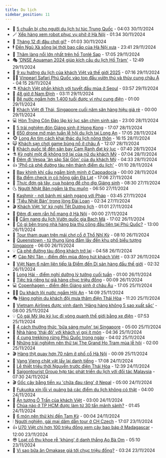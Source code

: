 ```yaml
---
title: Du lịch
sidebar_position: 11
---
```


<!-- vnexpress-du-lich:START -->
- 💂 [5 chuẩn bị cho người du lịch tự túc Trung Quốc](https://vnexpress.net/5-chuan-bi-cho-nguoi-du-lich-tu-tuc-trung-quoc-4819537.html) - 04:03 30/11/2024
- 🪄 [Xếp hàng xem robot phục vụ phở ở Hà Nội](https://vnexpress.net/xep-hang-xem-robot-phuc-vu-pho-o-ha-noi-4822097.html) - 01:34 30/11/2024
- 🦅 [Tháng 12 đi đâu chơi gì?](https://vnexpress.net/thang-12-di-dau-choi-gi-4820482.html) - 01:03 30/11/2024
- 🕴 [Đến Ngũ Xã sống lại thời bao cấp của Hà Nội xưa](https://vnexpress.net/den-ngu-xa-song-lai-thoi-bao-cap-cua-ha-noi-xua-4822074.html) - 23:41 29/11/2024
- 👀 [Thăm làng nổi lớn nhất trên hồ Tonlé Sap](https://vnexpress.net/tham-lang-noi-lon-nhat-tren-ho-tonle-sap-4817627.html) - 17:05 29/11/2024
- 🎭 [&#39;DNSE Aquaman 2024 giúp kích cầu du lịch Hồ Tràm&#39;](https://vnexpress.net/dnse-aquaman-2024-giup-kich-cau-du-lich-ho-tram-4822051.html) - 12:49 29/11/2024
- 🦒 [9 xu hướng du lịch của khách Việt và thế giới 2025](https://vnexpress.net/9-xu-huong-du-lich-cua-khach-viet-va-the-gioi-2025-4821489.html) - 07:16 29/11/2024
- 👨‍🏫 [Vinpearl Safari Phú Quốc vào top đầu vườn thú và thủy cung châu Á](https://vnexpress.net/vinpearl-safari-phu-quoc-vao-top-dau-vuon-thu-va-thuy-cung-chau-a-4821760.html) - 04:15 29/11/2024
- ⚗️ [Khách Việt phấn khích với tuyết đầu mùa ở Seoul](https://vnexpress.net/khach-viet-phan-khich-voi-tuyet-dau-mua-o-seoul-4821687.html) - 03:57 29/11/2024
- 🥸 [48 giờ ở Nam Định](https://vnexpress.net/48-gio-o-nam-dinh-4821262.html) - 03:11 29/11/2024
- 🤠 [Bể nước ngầm hơn 1.400 tuổi được ví như cung điện](https://vnexpress.net/be-nuoc-ngam-hon-1-400-tuoi-duoc-vi-nhu-cung-dien-4816656.html) - 01:00 29/11/2024
- 🚀 [Khách Việt đi Thái, Singapore cuối năm săn hàng hiệu giá rẻ](https://vnexpress.net/khach-viet-di-thai-singapore-cuoi-nam-san-hang-hieu-gia-re-4821611.html) - 00:00 29/11/2024
- 💻 [Hòn Trứng Côn Đảo lập kỷ lục sân chim sinh sản](https://vnexpress.net/hon-trung-con-dao-4821652.html) - 23:00 28/11/2024
- 💼 [5 trải nghiệm đón Giáng sinh ở Hong Kong](https://vnexpress.net/5-trai-nghiem-don-giang-sinh-o-hong-kong-4820674.html) - 17:07 28/11/2024
- 🤡 [650 drone mở màn tuần lễ hội du lịch tại Long An](https://vnexpress.net/650-drone-mo-man-tuan-le-hoi-du-lich-tai-long-an-4821653.html) - 17:05 28/11/2024
- 🐵 [Long An tìm cách khai thác du lịch nông thôn](https://vnexpress.net/long-an-tim-cach-khai-thac-du-lich-nong-thon-4821539.html) - 16:15 28/11/2024
- 😺 [Khách sạn chơi game bùng nổ ở châu Á](https://vnexpress.net/khach-san-choi-game-bung-no-o-chau-a-4821348.html) - 12:07 28/11/2024
- 🌈 [Khách quốc tế đến sân bay Cam Ranh đạt kỷ lục](https://vnexpress.net/khach-quoc-te-den-san-bay-cam-ranh-dat-ky-luc-4821430.html) - 07:40 28/11/2024
- ⚗️ [Kỳ nghỉ một đi không trở lại của nữ du khách Mỹ](https://vnexpress.net/ky-nghi-mot-di-khong-tro-lai-cua-nu-du-khach-my-4821321.html) - 07:04 28/11/2024
- 👀 [Đêm đi Vespa &#39;ăn sập Sài Gòn&#39; của du khách Mỹ](https://vnexpress.net/dem-di-vespa-an-sap-sai-gon-cua-du-khach-my-4820144.html) - 04:33 28/11/2024
- 👍 [&#39;Phố cà phê đường tàu nên thành điểm du lịch&#39;](https://vnexpress.net/pho-ca-phe-duong-tau-nen-thanh-diem-du-lich-4820993.html) - 01:10 28/11/2024
- 💄 [Bay khinh khí cầu ngắm bình minh ở Cappadocia](https://vnexpress.net/bay-khinh-khi-cau-ngam-binh-minh-o-cappadocia-4816282.html) - 00:00 28/11/2024
- 🥷 [Ba điểm check in cỏ hồng gần Đà Lạt](https://vnexpress.net/ba-diem-check-in-co-hong-gan-da-lat-4820539.html) - 17:06 27/11/2024
- 📝 [Thực đơn gà tây, cua hoàng đế cho dịp Giáng sinh](https://vnexpress.net/thuc-don-ga-tay-cua-hoang-de-cho-dip-giang-sinh-4821049.html) - 08:30 27/11/2024
- 🌜 [Người Nhật Bản ngắm lá thu muộn](https://vnexpress.net/nguoi-nhat-ban-ngam-la-thu-muon-4820985.html) - 06:50 27/11/2024
- 📝 [Kashmir - nơi bánh mì sánh ngang với Pháp](https://vnexpress.net/kashmir-noi-banh-mi-sanh-ngang-voi-phap-4820722.html) - 03:45 27/11/2024
- 🧰 [&#39;Tiểu Nhật Bản&#39; trong lòng Đài Loan](https://vnexpress.net/tieu-nhat-ban-trong-long-dai-loan-4819630.html) - 02:34 27/11/2024
- 🎬 [Khách Việt &#39;lơ&#39; kỳ nghỉ Tết Dương lịch](https://vnexpress.net/khach-viet-lo-ky-nghi-tet-duong-lich-4820617.html) - 01:01 27/11/2024
- 🧐 [Đêm đi xem rắn hổ mang ở Hà Nội](https://vnexpress.net/dem-di-xem-ran-ho-mang-o-ha-noi-4820042.html) - 00:00 27/11/2024
- 👨‍🏫 [Cẩm nang du lịch Vườn quốc gia Bạch Mã](https://vnexpress.net/cam-nang-du-lich-vuon-quoc-gia-bach-ma-4817811.html) - 17:02 26/11/2024
- 🦣 [Có gì bên trong nhà hàng bia thủ công đầu tiên tại Phú Quốc?](https://vnexpress.net/co-gi-ben-trong-nha-hang-bia-thu-cong-dau-tien-tai-phu-quoc-4820655.html) - 13:00 26/11/2024
- 🌋 [Tour tham quan trên mái chợ cổ ở Thổ Nhĩ Kỳ](https://vnexpress.net/tour-tham-quan-tren-mai-cho-co-o-tho-nhi-ky-4820126.html) - 08:10 26/11/2024
- 🦄 [Queenstown - từ thung lũng đầm lầy đến khu phố biểu tượng Singapore](https://vnexpress.net/queenstown-tu-thung-lung-dam-lay-den-khu-pho-bieu-tuong-singapore-4807465.html) - 06:00 26/11/2024
- 💡 [Cà phê đường tàu đông khách trở lại](https://vnexpress.net/ca-phe-duong-tau-dong-khach-tro-lai-4820027.html) - 04:58 26/11/2024
- 🌏 [Cáp Nhĩ Tân - điểm đến mùa đông hút khách Việt](https://vnexpress.net/cap-nhi-tan-diem-den-mua-dong-hut-khach-viet-4819941.html) - 03:37 26/11/2024
- 💂 [Việt Nam 6 năm liên tiếp là Điểm đến Di sản hàng đầu thế giới](https://vnexpress.net/viet-nam-6-nam-lien-tiep-la-diem-den-di-san-hang-dau-the-gioi-4820364.html) - 02:32 26/11/2024
- 🤩 [Long Hải - điểm nghỉ dưỡng lý tưởng cuối tuần](https://vnexpress.net/long-hai-diem-nghi-duong-ly-tuong-cuoi-tuan-4820040.html) - 01:00 26/11/2024
- 💪 [Tiệc trà riêng tư giá hàng chục triệu đồng](https://vnexpress.net/tiec-tra-rieng-tu-gia-hang-chuc-trieu-dong-4818771.html) - 00:09 26/11/2024
- 💻 [Copenhagen - điểm đến Giáng sinh ở châu Âu](https://vnexpress.net/copenhagen-diem-den-giang-sinh-o-chau-au-4820107.html) - 17:05 25/11/2024
- 🧑‍💻 [Du khách lội nước ngắm Hội An](https://vnexpress.net/du-khach-loi-nuoc-ngam-hoi-an-4820271.html) - 14:09 25/11/2024
- 🎭 [Hàng nghìn du khách đội mưa thăm điện Thái Hòa](https://vnexpress.net/hang-nghin-du-khach-doi-mua-tham-dien-thai-hoa-4820244.html) - 11:20 25/11/2024
- 🧐 [Vietnam Airlines được vinh danh &#39;Hãng hàng không 5 sao xuất sắc&#39;](https://vnexpress.net/vietnam-airlines-duoc-vinh-danh-hang-hang-khong-5-sao-xuat-sac-4820067.html) - 08:00 25/11/2024
- 💡 [Cô gái Mỹ lập kỷ lục đi vòng quanh thế giới bằng xe điện](https://vnexpress.net/co-gai-my-lap-ky-luc-di-vong-quanh-the-gioi-bang-xe-dien-4820012.html) - 07:53 25/11/2024
- 🌊 [4 cách thưởng thức &#39;bữa sáng muộn&#39; tại Singapore](https://vnexpress.net/4-cach-thuong-thuc-bua-sang-muon-tai-singapore-4809185.html) - 05:00 25/11/2024
- 🎃 [Nhà hàng &#39;thái độ&#39; với khách vì gọi ít món](https://vnexpress.net/nha-hang-thai-do-voi-khach-vi-goi-it-mon-4819951.html) - 04:36 25/11/2024
- 🧠 [4 cung trekking rừng Phú Quốc trong ngày](https://vnexpress.net/4-cung-trekking-rung-phu-quoc-trong-ngay-4818851.html) - 04:02 25/11/2024
- 💄 [Những trải nghiệm nên thử tại The Grand Ho Tram mùa lễ hội](https://vnexpress.net/nhung-trai-nghiem-nen-thu-tai-the-grand-ho-tram-mua-le-hoi-4817945.html) - 02:00 25/11/2024
- 🎬 [Hàng thịt quay hơn 70 năm ở phố cổ Hà Nội](https://vnexpress.net/hang-thit-quay-hon-70-nam-o-pho-co-ha-noi-4817985.html) - 00:09 25/11/2024
- 🐻 [Vang Vieng chật vật lấy lại danh tiếng](https://vnexpress.net/vang-vieng-chat-vat-lay-lai-danh-tieng-4819706.html) - 17:08 24/11/2024
- 🌝 [Lễ thiết triều thời Nguyễn trước điện Thái Hòa](https://vnexpress.net/le-thiet-trieu-thoi-nguyen-truoc-dien-thai-hoa-4819634.html) - 12:39 24/11/2024
- 🤩 [Saigontourist Group hợp tác phát triển du lịch với đối tác Malaysia](https://vnexpress.net/saigontourist-group-hop-tac-phat-trien-du-lich-voi-doi-tac-malaysia-4819783.html) - 07:30 24/11/2024
- 🎬 [Gốc cây bằng tiền xu &#39;chữa đau răng&#39; ở Nepal](https://vnexpress.net/goc-cay-bang-tien-xu-chua-dau-rang-o-nepal-4819715.html) - 05:00 24/11/2024
- 🦩 [Fukuoka xin lỗi vì quảng bá các điểm du lịch không có thật](https://vnexpress.net/fukuoka-xin-loi-vi-quang-ba-cac-diem-du-lich-khong-co-that-4819619.html) - 04:00 24/11/2024
- 🦍 [Ấn tượng Ô Trấn của khách Việt](https://vnexpress.net/an-tuong-o-tran-cua-khach-viet-4815147.html) - 03:00 24/11/2024
- 👀 [Chùa nào ở TP HCM được làm từ 30 tấn mảnh sành?](https://vnexpress.net/chua-nao-o-tp-hcm-duoc-lam-tu-30-tan-manh-sanh-4819574.html) - 01:45 24/11/2024
- 🧰 [6 món nên thử khi đến Tam Kỳ](https://vnexpress.net/6-mon-nen-thu-khi-den-tam-ky-4816849.html) - 00:04 24/11/2024
- 🕯 [Người nghiện, gái mại dâm dẫn tour ở CH Czech](https://vnexpress.net/nguoi-nghien-gai-mai-dam-dan-tour-o-ch-czech-4819582.html) - 17:07 23/11/2024
- 👍 [U70 Việt chi hơn 100 triệu đồng xem cây bao báp ở Madagascar](https://vnexpress.net/u70-viet-chi-hon-100-trieu-dong-xem-cay-bao-bap-o-madagascar-4819492.html) - 12:00 23/11/2024
- 😎 [Loạt cổ thụ khoe rễ &#39;khủng&#39; ở danh thắng Ao Bà Om](https://vnexpress.net/loat-co-thu-khoe-re-khung-o-danh-thang-ao-ba-om-4819469.html) - 05:10 23/11/2024
- 🐘 [Vì sao bữa ăn Omakase giá tới chục triệu đồng?](https://vnexpress.net/vi-sao-bua-an-omakase-gia-toi-chuc-trieu-dong-4801550.html) - 03:24 23/11/2024<!-- vnexpress-du-lich:END -->
